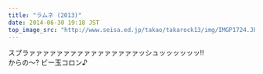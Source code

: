 ```yaml
---
title: "ラムネ (2013)"
date: 2014-06-30 19:18 JST
top_image_src: "http://www.seisa.ed.jp/takao/takarock13/img/IMGP1724.JPG"
---
```

スプラァァァァァァァァァァァァァァァァッシュッッッッッッ!!  
からの～? ビー玉コロン♪